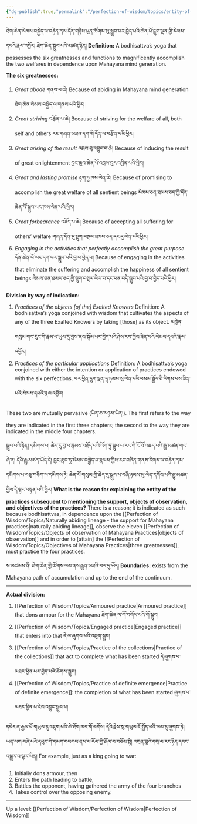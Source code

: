 ```yaml
---
{"dg-publish":true,"permalink":"/perfection-of-wisdom/topics/entity-of-the-practices/"}
---
```


ཐེག་ཆེན་སེམས་བསྐྱེད་ལ་བརྟེན་ནས་དོན་གཉིས་ཕུན་ཚོགས་སུ་སྒྲུབ་པར་བྱེད་པའི་ཆེན་པོ་དྲུག་ལྡན་གྱི་སེམས་དཔའི་རྣལ་འབྱོར། ཐེག་ཆེན་སྒྲུབ་པའི་མཚན་ཉིད།
**Definition:** A bodhisattva’s yoga that possesses the six greatnesses and functions to magnificently accomplish the two welfares in dependence upon Mahayana mind generation.

**The six greatnesses:**
1. *Great abode* གནས་པ་ཆེ།
   Because of abiding in Mahayana mind generation ཐེག་ཆེན་སེམས་བསྐྱེད་ལ་གནས་པའི་ཕྱིར།
2. *Great striving*  བརྩོན་པ་ཆེ།
   Because of striving for the welfare of all, both self and others རང་གཞན་མཐའ་དག་གི་དོན་ལ་བརྩོན་པའི་ཕྱིར།
3. *Great arising of the result*  འབྲས་བུ་འབྱུང་བ་ཆེ།
   Because of inducing the result of great enlightenment བྱང་ཆུབ་ཆེན་པོ་འབྲས་བུར་འབྱིན་པའི་ཕྱིར།
4. *Great and lasting promise*  རྟག་ཏུ་ཁས་ལེན་ཆེ།
   Because of promising to accomplish the great welfare of all sentient beings 
   སེམས་ཅན་ཐམས་ཅད་ཀྱི་དོན་ཆེན་པོ་སྒྲུབ་པར་ཁས་ལེན་པའི་ཕྱིར།
5. *Great forbearance*  བཟོད་པ་ཆེ།
   Because of accepting all suffering for others’ welfare གཞན་དོན་དུ་སྡུག་བསྔལ་ཐམས་ཅད་དང་དུ་ལེན་པའི་ཕྱིར།
6. *Engaging in the activities that perfectly accomplish the great purpose* དོན་ཆེན་པོ་ཡང་དག་པར་སྒྲུབ་པའི་བྱ་བ་བྱེད་པ།
   Because of engaging in the activities that eliminate the suffering and accomplish the happiness of all sentient beings སེམས་ཅན་ཐམས་ཅད་ཀྱི་སྡུག་བསྔལ་སེལ་བ་དང་ཕན་བདེ་སྒྲུབ་པའི་བྱ་བ་བྱེད་པའི་ཕྱིར།

**Division by way of indication:**
1. *Practices of the objects [of the] Exalted Knowers*
   Definition: A bodhisattva’s yoga conjoined with wisdom that cultivates the aspects of any of the three Exalted Knowers by taking [those] as its object.
   མཁྱེན་གསུམ་གང་རུང་གི་རྣམ་པ་ཡུལ་དུ་བྱས་ནས་སྒོམ་པར་བྱེད་པའི་ཤེས་རབ་ཀྱིས་ཟིན་པའི་སེམས་དཔའི་རྣལ་འབྱོར།
2. *Practices of the particular applications*
   Definition: A bodhisattva’s yoga conjoined with either the intention or application of practices endowed with the six perfections. ཕར་ཕྱིན་དྲུག་ལྡན་དུ་ཉམས་སུ་ལེན་པའི་བསམ་སྦྱོར་ཅི་རིགས་པས་ཟིན་པའི་སེམས་དཔའི་རྣལ་འབྱོར།

These two are mutually pervasive (ཡིན་ཆ་མཉམ་ཡིན།). The first refers to the way they are indicated in the first three chapters; the second to the way they are indicated in the middle four chapters.

སྒྲུབ་པའི་རྟེན། དམིགས་པ། ཆེད་དུ་བྱ་བ་རྣམས་བརྗོད་པའི་འོག་ཏུ་སྒྲུབ་པ་རང་གི་ངོ་བོ་འཆད་པའི་རྒྱུ་མཚན་གང་ཞེ་ན། དེའི་རྒྱུ་མཚན་ཡོད་དེ།
བྱང་ཆུབ་ཏུ་སེམས་བསྐྱེད་པ་རྣམས་ཀྱིས་རང་བཞིན་གནས་རིགས་ལ་བརྟེན་ནས་དམིགས་པ་བཅུ་གཅིག་ལ་དམིགས་ཏེ། 
ཆེན་པོ་གསུམ་གྱི་ཆེད་དུ་སྒྲུབ་པ་བཞི་ཉམས་སུ་ལེན་དགོས་པའི་རྒྱུ་མཚན་གྱིས་དེ་ལྟར་བསྟན་པའི་ཕྱིར།
**What is the reason for explaining the entity of the practices subsequent to mentioning the support, objects of observation, and objectives of the practices?**
There is a reason; it is indicated as such because bodhisattvas, in dependence upon the [[Perfection of Wisdom/Topics/Naturally abiding lineage - the support for Mahayana practices\|naturally abiding lineage]], observe the eleven [[Perfection of Wisdom/Topics/Objects of observation of Mahayana Practices\|objects of observation]] and in order to [attain] the [[Perfection of Wisdom/Topics/Objectives of Mahayana Practices\|three greatnesses]], must practice the four practices.

ས་མཚམས་ནི། ཐེག་ཆེན་གྱི་ཚོགས་ལམ་ནས་རྒྱུན་མཐའི་བར་དུ་ཡོད།
**Boundaries:** exists from the Mahayana path of accumulation and up to the end of the continuum.

---
**Actual division:**
1. [[Perfection of Wisdom/Topics/Armoured practice\|Armoured practice]] that dons armour for the Mahayana ཐེག་ཆེན་ལ་གོ་བགོས་པའི་གོ་སྒྲུབ།
2. [[Perfection of Wisdom/Topics/Engaged practice\|Engaged practice]] that enters into that དེ་ལ་ཞུགས་པའི་འཇུག་སྒྲུབ།
3. [[Perfection of Wisdom/Topics/Practice of the collections\|Practice of the collections]] that act to complete what has been started དེ་ཞུགས་པ་མཐར་ཕྱིན་པར་བྱེད་པའི་ཚོགས་སྒྲུབ།
4. [[Perfection of Wisdom/Topics/Practice of definite emergence\|Practice of definite emergence]]: the completion of what has been started ཞུགས་པ་མཐར་ཕྱིན་པ་ངེས་འབྱུང་སྒྲུབ་པ།

དཔེར་ན་རྒྱལ་པོ་གཡུལ་དུ་འཇུག་པའི་ཚེ་ཐོག་མར་གོ་བགོས། དེའི་རྗེས་སུ་གཡུལ་ངོ་སྤྲོད་པའི་ལམ་དུ་ཞུགས་ཏེ། 
ཡན་ལག་བཞི་པའི་དཔུང་གི་དམག་བསགས་ནས་ཕ་རོལ་གྱི་རྒོལ་བ་བཅོམ་སྟེ། འགྲན་ཟླའི་དགྲ་ལ་རང་ཉིད་དབང་བསྒྱུར་བ་ལྟར་ཡིན།
For example, just as a king going to war:
1. Initially dons armour, then
2. Enters the path leading to battle,
3. Battles the opponent, having gathered the army of the four branches
4. Takes control over the opposing enemy.

---
Up a level: [[Perfection of Wisdom/Perfection of Wisdom\|Perfection of Wisdom]]